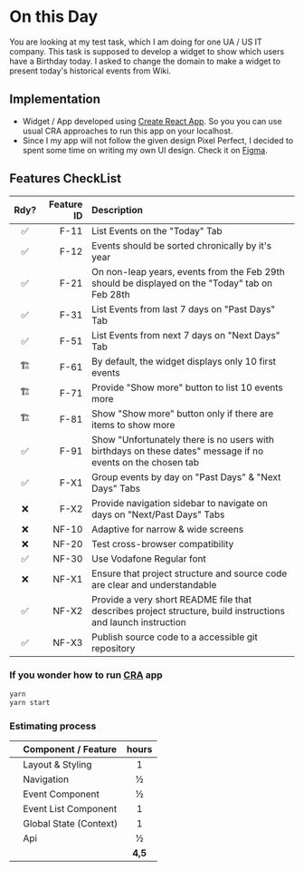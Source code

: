 # On this Day

You are looking at my test task, which I am doing for one UA / US IT company. This task is supposed to develop a widget to show which users have a Birthday today. I asked to change the domain to make a widget to present today's historical events from Wiki.

## Implementation

- Widget / App developed using [Create React App](https://create-react-app.dev/). So you you can use usual CRA approaches to run this app on your localhost.
- Since I my app will not follow the given design Pixel Perfect, I decided to spent some time on writing my own UI design. Check it on [Figma](https://www.figma.com/proto/YWWyHyEycQwDFWIjx2JgW7/This-Day-in-History?node-id=202%3A6&scaling=min-zoom&page-id=0%3A1).

## Features CheckList

| Rdy? | Feature ID | Description                                                                                                  |
| :--: | ---------: | :----------------------------------------------------------------------------------------------------------- |
|  ✅  |       F-11 | List Events on the "Today" Tab                                                                               |
|  ✅  |       F-12 | Events should be sorted chronically by it's year                                                             |
|  ✅  |       F-21 | On non-leap years, events from the Feb 29th should be displayed on the "Today" tab on Feb 28th               |
|  ✅  |       F-31 | List Events from last 7 days on "Past Days" Tab                                                              |
|  ✅  |       F-51 | List Events from next 7 days on "Next Days" Tab                                                              |
|  🏗  |       F-61 | By default, the widget displays only 10 first events                                                         |
|  🏗  |       F-71 | Provide "Show more" button to list 10 events more                                                            |
|  🏗  |       F-81 | Show "Show more" button only if there are items to show more                                                 |
|  ✅  |       F-91 | Show "Unfortunately there is no users with birthdays on these dates" message if no events on the chosen tab  |
|  ✅  |       F-X1 | Group events by day on "Past Days" & "Next Days" Tabs                                                        |
|  ❌  |       F-X2 | Provide navigation sidebar to navigate on days on "Next/Past Days" Tabs                                      |
|  ❌  |      NF-10 | Adaptive for narrow & wide screens                                                                           |
|  ❌  |      NF-20 | Test cross-browser compatibility                                                                             |
|  ✅  |      NF-30 | Use Vodafone Regular font                                                                                    |
|  ❌  |      NF-X1 | Ensure that project structure and source code are clear and understandable                                   |
|  ✅  |      NF-X2 | Provide a very short README file that describes project structure, build instructions and launch instruction |
|  ✅  |      NF-X3 | Publish source code to a accessible git repository                                                           |

### If you wonder how to run [CRA](https://create-react-app.dev/) app

```bash
yarn
yarn start
```

### Estimating process

|     | Component / Feature    |  hours  |
| --- | :--------------------- | :-----: |
|     | Layout & Styling       |    1    |
|     | Navigation             |    ½    |
|     | Event Component        |    ½    |
|     | Event List Component   |    1    |
|     | Global State (Context) |    1    |
|     | Api                    |    ½    |
|     |                        | **4,5** |
